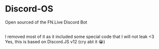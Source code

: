 # Discord-OS
Open sourced of the FN.Live Discord Bot<br><br>

I removed most of it as it included some special code that I will not leak <3<br>
Yes, this is based on Discord.JS v12 (cry abt it 😭)
